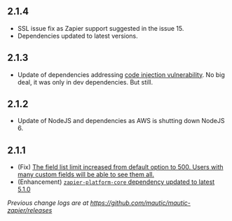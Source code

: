 ## 2.1.4

* SSL issue fix as Zapier support suggested in the issue 15.
* Dependencies updated to latest versions.

## 2.1.3

* Update of dependencies addressing [code injection vulnerability](https://www.npmjs.com/advisories/813). No big deal, it was only in dev dependencies. But still.

## 2.1.2

* Update of NodeJS and dependencies as AWS is shutting down NodeJS 6.

## 2.1.1

* (Fix) [The field list limit increased from default option to 500. Users with many custom fields will be able to see them all.](https://github.com/mautic/mautic-zapier/commit/f40c52a2462454eb8bf79349f22beaa21308f6b4)
* (Enhancement) [`zapier-platform-core` dependency updated to latest 5.1.0](https://github.com/mautic/mautic-zapier/commit/397e0e0373d503dfbe493fc94a45eb5455629c6a)

_Previous change logs are at https://github.com/mautic/mautic-zapier/releases_